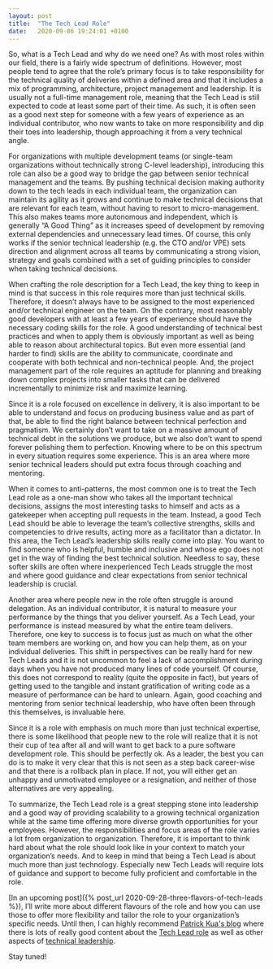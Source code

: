 ```yaml
---
layout: post
title:  "The Tech Lead Role"
date:   2020-09-06 19:24:01 +0100
---
```


So, what is a Tech Lead and why do we need one? As with most roles within our field, there is a fairly wide spectrum of definitions. However, most people tend to agree that the role’s primary focus is to take responsibility for the technical quality of deliveries within a defined area and that it includes a mix of programming, architecture, project management and leadership. It is usually not a full-time management role, meaning that the Tech Lead is still expected to code at least some part of their time. As such, it is often seen as a good next step for someone with a few years of experience as an individual contributor, who now wants to take on more responsibility and dip their toes into leadership, though approaching it from a very technical angle.

For organizations with multiple development teams (or single-team organizations without technically strong C-level leadership), introducing this role can also be a good way to bridge the gap between senior technical management and the teams. By pushing technical decision making authority down to the tech leads in each individual team, the organization can maintain its agility as it grows and continue to make technical decisions that are relevant for each team, without having to resort to micro-management. This also makes teams more autonomous and independent, which is generally “A Good Thing” as it increases speed of development by removing external dependencies and unnecessary lead times. Of course, this only works if the senior technical leadership (e.g. the CTO and/or VPE) sets direction and alignment across all teams by communicating a strong vision, strategy and goals combined with a set of guiding principles to consider when taking technical decisions.

When crafting the role description for a Tech Lead, the key thing to keep in mind is that success in this role requires more than just technical skills. Therefore, it doesn’t always have to be assigned to the most experienced and/or technical engineer on the team. On the contrary, most reasonably good developers with at least a few years of experience should have the necessary coding skills for the role. A good understanding of technical best practices and when to apply them is obviously important as well as being able to reason about architectural topics. But even more essential (and harder to find) skills are the ability to communicate, coordinate and cooperate with both technical and non-technical people. And, the project management part of the role requires an aptitude for planning and breaking down complex projects into smaller tasks that can be delivered incrementally to minimize risk and maximize learning.

Since it is a role focused on excellence in delivery, it is also important to be able to understand and focus on producing business value and as part of that, be able to find the right balance between technical perfection and pragmatism. We certainly don’t want to take on a massive amount of technical debt in the solutions we produce, but we also don’t want to spend forever polishing them to perfection. Knowing where to be on this spectrum in every situation requires some experience. This is an area where more senior technical leaders should put extra focus through coaching and mentoring.

When it comes to anti-patterns, the most common one is to treat the Tech Lead role as a one-man show who takes all the important technical decisions, assigns the most interesting tasks to himself and acts as a gatekeeper when accepting pull requests in the team. Instead, a good Tech Lead should be able to leverage the team’s collective strengths, skills and competencies to drive results, acting more as a facilitator than a dictator. In this area, the Tech Lead’s leadership skills really come into play. You want to find someone who is helpful, humble and inclusive and whose ego does not get in the way of finding the best technical solution. Needless to say, these softer skills are often where inexperienced Tech Leads struggle the most and where good guidance and clear expectations from senior technical leadership is crucial.

Another area where people new in the role often struggle is around delegation. As an individual contributor, it is natural to measure your performance by the things that you deliver yourself. As a Tech Lead, your performance is instead measured by what the entire team delivers. Therefore, one key to success is to focus just as much on what the other team members are working on, and how you can help them, as on your individual deliveries. This shift in perspectives can be really hard for new Tech Leads and it is not uncommon to feel a lack of accomplishment during days when you have not produced many lines of code yourself. Of course, this does not correspond to reality (quite the opposite in fact), but years of getting used to the tangible and instant gratification of writing code as a measure of performance can be hard to unlearn. Again, good coaching and mentoring from senior technical leadership, who have often been through this themselves, is invaluable here.

Since it is a role with emphasis on much more than just technical expertise, there is some likelihood that people new to the role will realize that it is not their cup of tea after all and will want to get back to a pure software development role. This should be perfectly ok. As a leader, the best you can do is to make it very clear that this is not seen as a step back career-wise and that there is a rollback plan in place. If not, you will either get an unhappy and unmotivated employee or a resignation, and neither of those alternatives are very appealing.

To summarize, the Tech Lead role is a great stepping stone into leadership and a good way of providing scalability to a growing technical organization while at the same time offering more diverse growth opportunities for your employees. However, the responsibilities and focus areas of the role varies a lot from organization to organization. Therefore, it is important to think hard about what the role should look like in your context to match your organization’s needs. And to keep in mind that being a Tech Lead is about much more than just technology. Especially new Tech Leads will require lots of guidance and support to become fully proficient and comfortable in the role.

[In an upcoming post]({% post_url 2020-09-28-three-flavors-of-tech-leads %}), I’ll write more about different flavours of the role and how you can use those to offer more flexibility and tailor the role to your organization’s specific needs. Until then, I can highly recommend [Patrick Kua's blog](https://www.patkua.com/blog/) where there is lots of really good content about the [Tech Lead role](https://www.patkua.com/blog/the-definition-of-a-tech-lead/) as well as other aspects of [technical leadership](https://www.patkua.com/blog/category/leadership/).  

Stay tuned!

